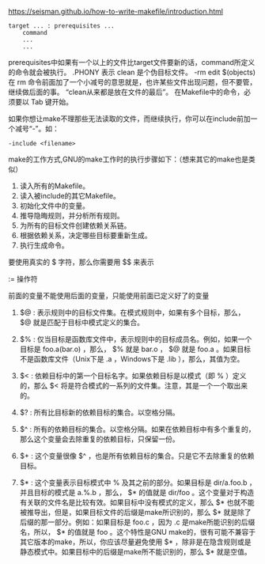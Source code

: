 https://seisman.github.io/how-to-write-makefile/introduction.html

```
target ... : prerequisites ...
    command
    ...
    ...
```
prerequisites中如果有一个以上的文件比target文件要新的话，command所定义的命令就会被执行。
.PHONY 表示 clean 是个伪目标文件。
-rm edit $(objects)
在 rm 命令前面加了一个小减号的意思就是，也许某些文件出现问题，但不要管，继续做后面的事。
“clean从来都是放在文件的最后”。
在Makefile中的命令，必须要以 Tab 键开始。

如果你想让make不理那些无法读取的文件，而继续执行，你可以在include前加一个减号“-”。如：

    -include <filename>

make的工作方式,GNU的make工作时的执行步骤如下：（想来其它的make也是类似）

1. 读入所有的Makefile。
2. 读入被include的其它Makefile。
3. 初始化文件中的变量。
4. 推导隐晦规则，并分析所有规则。
5. 为所有的目标文件创建依赖关系链。
6. 根据依赖关系，决定哪些目标要重新生成。
7. 执行生成命令。

要使用真实的 $ 字符，那么你需要用 $$ 来表示


:= 操作符

前面的变量不能使用后面的变量，只能使用前面已定义好了的变量


1. $@ : 表示规则中的目标文件集。在模式规则中，如果有多个目标，那么， $@ 就是匹配于目标中模式定义的集合。

2. $% : 仅当目标是函数库文件中，表示规则中的目标成员名。例如，如果一个目标是 foo.a(bar.o) ，那么， $% 就是 bar.o ， $@ 就是 foo.a 。如果目标不是函数库文件（Unix下是 .a ，Windows下是 .lib ），那么，其值为空。

3. $< : 依赖目标中的第一个目标名字。如果依赖目标是以模式（即 % ）定义的，那么 $< 将是符合模式的一系列的文件集。注意，其是一个一个取出来的。

4. $? : 所有比目标新的依赖目标的集合。以空格分隔。

5. $^ : 所有的依赖目标的集合。以空格分隔。如果在依赖目标中有多个重复的，那么这个变量会去除重复的依赖目标，只保留一份。

6. $+ : 这个变量很像 $^ ，也是所有依赖目标的集合。只是它不去除重复的依赖目标。

7. $* : 这个变量表示目标模式中 % 及其之前的部分。如果目标是 dir/a.foo.b ，并且目标的模式是 a.%.b ，那么， $* 的值就是 dir/foo 。这个变量对于构造有关联的文件名是比较有效。如果目标中没有模式的定义，那么 $* 也就不能被推导出，但是，如果目标文件的后缀是make所识别的，那么 $* 就是除了后缀的那一部分。例如：如果目标是 foo.c ，因为 .c 是make所能识别的后缀名，所以， $* 的值就是 foo 。这个特性是GNU make的，很有可能不兼容于其它版本的make，所以，你应该尽量避免使用 $* ，除非是在隐含规则或是静态模式中。如果目标中的后缀是make所不能识别的，那么 $* 就是空值。

